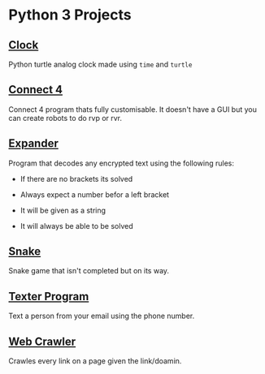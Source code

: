 # Python 3 Projects

## [Clock](./Clock)
Python turtle analog clock made using ```time``` and ```turtle```

## [Connect 4](./Connect%204)
Connect 4 program thats fully customisable. It doesn't have a GUI but you can create robots to do rvp or rvr.

## [Expander](./Expander)
Program that decodes any encrypted text using the following rules:

 - If there are no brackets its solved

 - Always expect a number befor a left bracket 

 - It will be given as a string

 - It will always be able to be solved

## [Snake](./Snake)
Snake game that isn't completed but on its way.

## [Texter Program](./Texter%20Program)
Text a person from your email using the phone number.

## [Web Crawler](./Web%20Crawler)
Crawles every link on a page given the link/doamin.
